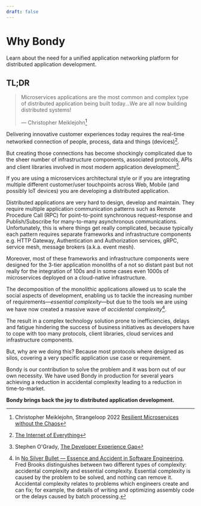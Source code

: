 ```yaml
---
draft: false
---
```

# Why Bondy
Learn about the need for a unified application networking platform for distributed application development.


## TL;DR
>Microservices applications are the most common and complex type of distributed application being built today...We are all now building distributed systems!
>
>— Christopher Meiklejohn[^cmeik]

[^cmeik]: Christopher Meiklejohn, Strangeloop 2022 [Resilient Microservices without the Chaos](https://www.youtube.com/watch?v=F32peAwCPlM)

Delivering innovative customer experiences today requires the real-time networked connection of people, process, data and things (devices)[^cisco-ioe].

[^cisco-ioe]: [The Internet of Everything](https://www.cisco.com/c/dam/en_us/about/business-insights/docs/ioe-value-at-stake-public-sector-analysis-faq.pdf)

But creating those connections has become shockingly complicated due to the sheer number of infrastructure components, associated protocols, APIs and client libraries involved in most modern application development[^ogrady].

[^ogrady]: Stephen O'Grady, [The Developer Experience Gap](https://redmonk.com/sogrady/2020/10/06/developer-experience-gap/)

If you are using a microservices architectural style or if you are integrating multiple different customer/user touchpoints across Web, Mobile (and possibly IoT devices) you are developing a distributed application.

Distributed applications are very hard to design, develop and maintain. They require multiple application communication patterns such as Remote Procedure Call (RPC) for point-to-point synchronous request-response and Publish/Subscribe for many-to-many asynchronous communications. Unfortunately, this is where things get really complicated, because typically each pattern requires separate frameworks and infrastructure components e.g. HTTP Gateway, Authentication and Authorization services, gRPC, service mesh, message brokers (a.k.a. event mesh).

<ZoomImg src="/assets/accidental_complexity.png"/>

<!-- But should they be that difficult? Aren't we shooting ourselves in the foot by -->

<!-- The industry's tendency to build layers over the existing layers without retiring the ones below and most importantly, the tendency to solve specific problems with vertical solutions, creating technology silos is dramatically increasing fragmentation of the technology landscape.

> The fragmentation means that the fundamental activity in building a distributed application has now become **integration**. -->

Moreover, most of these frameworks and infrastructure components were designed for the 3-tier application monoliths of a not so distant past but not really for the integration of 100s and in some cases even 1000s of microservices deployed on a cloud-native infrastructure.

The decomposition of the monolithic applications allowed us to scale the social aspects of development, enabling us to tackle the increasing number of requirements―_essential complexity_―but due to the tools we are using we have now created a massive wave of _accidental complexity_[^fbrooks].

The result in a complex technology solution prone to inefficiencies, delays and fatigue hindering the success of business initiatives as developers have to cope with too many protocols, client libraries, cloud services and infrastructure components.

But, why are we doing this? Because most protocols where designed as silos, covering a very specific application use case or requirement.

<ZoomImg src="/assets/without_with.png"/>


Bondy is our contribution to solve the problem and it was born out of our own necessity. We have used Bondy in production for several years achieving a reduction in accidental complexity leading to a reduction in time-to-market.

**Bondy brings back the joy to distributed application development.**

[^fbrooks]: In [No Silver Bullet — Essence and Accident in Software Engineering](https://en.wikipedia.org/wiki/No_Silver_Bullet), Fred Brooks distinguishes between two different types of complexity: accidental complexity and essential complexity. Essential complexity is caused by the problem to be solved, and nothing can remove it. Accidental complexity relates to problems which engineers create and can fix; for example, the details of writing and optimizing assembly code or the delays caused by batch processing.

<!--
## An overwhelming accidental complexity

> A long habit of not thinking a thing wrong, gives it a superficial appearance of being right, and raises at first a formidable outcry in defence of custom.
>
>— Thomas Paine



The computer software industry has a tendency to add vertical solutions as silos and build layers over layers without taking things away[^cncf].

[^cncf]: The Cloud Native Computing Foundation (CNCF), [Cloud Native Interactive Landscape](https://landscape.cncf.io) lists more than 450 technologies. Most of them added in the last 10 years.

For example, new modern Remote Procedure Call (RPC) technologies like gRPC and new incarnations of the ubiquitous HTTP protocol still make a distinction between clients and servers. Moreover when smartphones we have in our pockets are more powerful than the supercomputers of the 80s, HTTP still treats the browser running on the them as dumb clients.

These complicates the implementation of several use cases in which it would be desirable for the "server" to call the "client" or a "client" to call "client".

Fortunately, the advances in distributed computing over the last 10 years have given us a new horizon, one where we are able to treat our mobile devices as the system or record. I am referrying to peer-to-peer networking and local-first software[^mklepp].

[^mklepp]: Martin Kleppmann et al., [Local-First Software: Your Own Your Data, in spite of the Cloud](https://martin.kleppmann.com/papers/local-first.pdf)

But this will come at an additional cost: new protocols, APIs and libraries we need to learn and depend on.

Moreover, these technologies implement a single application communication pattern e.g. point-to-point RPCs or Publish-Subscribe (PubSub). If your application, needs both communication patterns, you need to adopt, learn and use two different client libraries and infrastructure components. Moreover, some protocols are not web-native so if you want to integrate say PubSub on your web-based app you might need to resort to integrate also a cloud based solution, again this means yet another protocol/client dependency. -->

<!-- Frameworks pretend to solve this by adding yet more features, more adapters, more callbacks. Most of the time implemented using proprietary Software Development Kits (SDKs) in a specific programming language. This SDKs evolve over time and require those adapters to be rebuilt. Moreover sometimes those adapters have to be deployed within the infrastructure component, which complicates its maintenance, support and operating characteristics. -->
<!--
As a result, connecting people, process, data and things has become more and more complex.

The growing need to deliver innovative customer experiences in a hypersegmented and hypercompetitive market means developers have to deal with a surge in essential complexity[^fbrooks] new uses cases, new integrations, real-time user interactions.  The key implication is the **need to design and develop multi-platform, polyglot distributed systems**.

In order to deliver these systems developers need to integrate and ever increasing number of technologies (protocols, clients, dependencies, infrastructure components). This dramatically increments the accidental complexity[^fbrooks].

 -->

<!-- <ZoomImg src="/assets/accidental_complexity.png"/>

We desperately need to simplify and make it easier for developers to deliver these systems swiftly and at a lower cost.

> Where the big technology companies can cope with this complexity,

 -->
<!--
## The need for a universal application communication protocol

* An application protocol (L7)
* Support for multiple (all) application communication patterns
* P2P programming model (nobody is dumb anymore)
* Extensible (without committee approvals)
* Web Native (no WASM)
* Transport agnostic
* Multiple serializations
* P2P network

## WAMP: The protocol that was ahead of its time
TBD

## Bondy: WAMP Revival and Beyond
TBD -->



